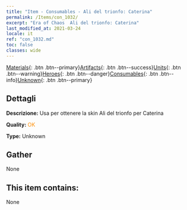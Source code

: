 ```yaml
---
title: "Item - Consumables - Ali del trionfo: Caterina"
permalink: /Items/con_1032/
excerpt: "Era of Chaos  Ali del trionfo: Caterina"
last_modified_at: 2021-03-24
locale: it
ref: "con_1032.md"
toc: false
classes: wide
---
```

 [Materials](/it/Items/){: .btn .btn--primary}[Artifacts](/it/Items/Artifacts/){: .btn .btn--success}[Units](/it/Items/Units/){: .btn .btn--warning}[Heroes](/it/Items/Heroes/){: .btn .btn--danger}[Consumables](/it/Items/Consumables/){: .btn .btn--info}[Unknown](/it/Items/Unknown/){: .btn .btn--primary}

## Dettagli
 **Descrizione:** Usa per ottenere la skin Ali del trionfo per Caterina

 **Quality:** <span style="color: #FF8C00">OK</span>

 **Type:** Unknown

## Gather

  None

## This item contains:

  None


